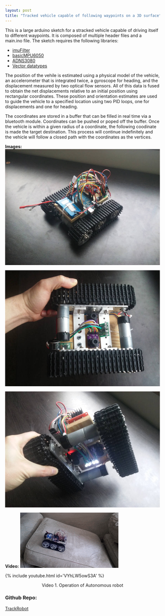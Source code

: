 ```yaml
---
layout: post
title: "Tracked vehicle capable of following waypoints on a 3D surface"
---
```


This is a large arduino sketch for a stracked vehicle capable of driving itself to different waypoints. It is composed of multiple header files and a main.ino file. The sketch requires the following libraries: 

- [imuFilter](https://github.com/RCmags/imuFilter)
- [basicMPU6050](https://github.com/RCmags/basicMPU6050)
- [ADNS3080](https://github.com/RCmags/ADNS3080)
- [Vector datatypes](https://github.com/RCmags/vector_datatype)

The position of the vehile is estimated using a physical model of the vehicle, an accelerometer that is integrated twice, a gyroscope for heading, and the displacement measured by two optical flow sensors. All of this data is fused to obtain the net displacements relative to an initial position using rectangular coordinates. These position and orientation estimates are used to guide the vehicle to a specified location using two PID loops, one for displacements and one for heading.  

The coordinates are stored in a buffer that can be filled in real time via a bluetooth module. Coordinates can be pushed or poped off the buffer. Once the vehicle is within a given radius of a coordinate, the following coodinate is made the target destination. This process will continue indefinitely and the vehicle will follow a closed path with the coordinates as the vertices. 

__Images:__
![image](https://raw.githubusercontent.com/RCmags/TrackRobot/main/images/tank1_res.jpg)  

![image](https://raw.githubusercontent.com/RCmags/TrackRobot/main/images/tank2_res.jpg)  

![image](https://raw.githubusercontent.com/RCmags/TrackRobot/main/images/tank3_res.jpg)
  
__Video:__
![image](https://raw.githubusercontent.com/RCmags/TrackRobot/main/images/inclined_plane.gif) 

{% include youtube.html id='VYhLW5owS3A' %}
<p align="center">Video 1. Operation of Autonomous robot</p>

### Github Repo:
[TrackRobot](https://github.com/RCmags/TrackRobot)

